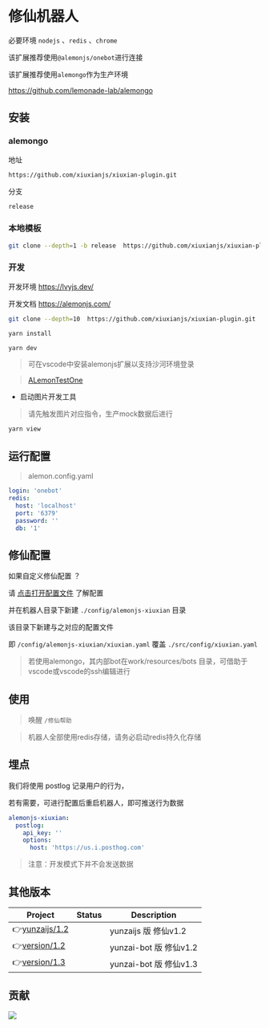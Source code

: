 # 修仙机器人

必要环境 `nodejs` 、`redis` 、`chrome`

该扩展推荐使用`@alemonjs/onebot`进行连接

该扩展推荐使用`alemongo`作为生产环境

https://github.com/lemonade-lab/alemongo

## 安装

### alemongo

地址

```sh
https://github.com/xiuxianjs/xiuxian-plugin.git
```

分支

```sh
release
```

### 本地模板

```sh
git clone --depth=1 -b release  https://github.com/xiuxianjs/xiuxian-plugin.git ./packages/xiuxian-plugin
```

### 开发

开发环境 https://lvyjs.dev/

开发文档 https://alemonjs.com/

```sh
git clone --depth=10  https://github.com/xiuxianjs/xiuxian-plugin.git
```

```sh
yarn install
```

```sh
yarn dev
```

> 可在vscode中安装alemonjs扩展以支持沙河环境登录

> [ALemonTestOne](https://marketplace.visualstudio.com/items?itemName=lemonadex.alemonjs-testone)

- 启动图片开发工具

> 请先触发图片对应指令，生产mock数据后进行

```sh
yarn view
```

## 运行配置

> alemon.config.yaml

```yaml
login: 'onebot'
redis:
  host: 'localhost'
  port: '6379'
  password: ''
  db: '1'
```

## 修仙配置

如果自定义修仙配置 ？

请 [点击打开配置文件](./src/config/xiuxian.yaml) 了解配置

并在机器人目录下新建 `./config/alemonjs-xiuxian` 目录

该目录下新建与之对应的配置文件

即 `/config/alemonjs-xiuxian/xiuxian.yaml` 覆盖 `./src/config/xiuxian.yaml`

> 若使用alemongo，其内部bot在work/resources/bots 目录，可借助于vscode或vscode的ssh编辑进行

## 使用

> 唤醒 `/修仙帮助`

> 机器人全部使用redis存储，请务必启动redis持久化存储

## 埋点

我们将使用 postlog 记录用户的行为，

若有需要，可进行配置后重启机器人，即可推送行为数据

```yaml
alemonjs-xiuxian:
  postlog:
    api_key: ''
    options:
      host: 'https://us.i.posthog.com'
```

> 注意：开发模式下并不会发送数据

## 其他版本

| Project          | Status | Description            |
| ---------------- | ------ | ---------------------- |
| 👉[yunzaijs/1.2] |        | yunzaijs 版 修仙v1.2   |
| 👉[version/1.2]  |        | yunzai-bot 版 修仙v1.2 |
| 👉[version/1.3]  |        | yunzai-bot 版 修仙v1.3 |

[yunzaijs/1.2]: https://github.com/xiuxianjs/xiuxian-plugin/tree/yunzaijs/1.2
[version/1.2]: https://github.com/xiuxianjs/xiuxian-plugin/tree/version/1.2
[version/1.3]: https://github.com/xiuxianjs/xiuxian-plugin/tree/version/1.3

## 贡献

<a href="https://github.com/xiuxianjs/xiuxian-plugin/graphs/contributors">
  <img src="https://contrib.rocks/image?repo=xiuxianjs/xiuxian-plugin" />
</a>
